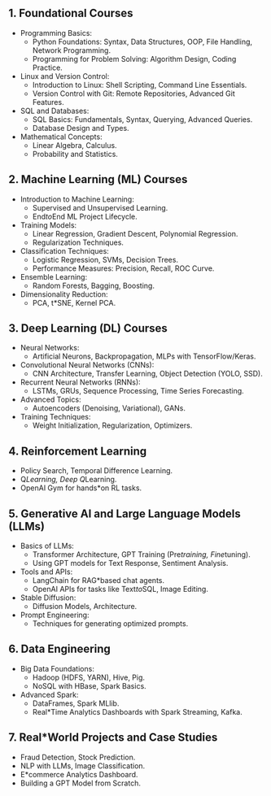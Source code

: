 ## 1. Foundational Courses
* Programming Basics:
	* Python Foundations: Syntax, Data Structures, OOP, File Handling, Network Programming.
	* Programming for Problem Solving: Algorithm Design, Coding Practice.
* Linux and Version Control:
	* Introduction to Linux: Shell Scripting, Command Line Essentials.
	* Version Control with Git: Remote Repositories, Advanced Git Features.
* SQL and Databases:
	* SQL Basics: Fundamentals, Syntax, Querying, Advanced Queries.
	* Database Design and Types.
* Mathematical Concepts:
	* Linear Algebra, Calculus.
	* Probability and Statistics.

## 2. Machine Learning (ML) Courses
* Introduction to Machine Learning:
	* Supervised and Unsupervised Learning.
	* End*to*End ML Project Lifecycle.
* Training Models:
	* Linear Regression, Gradient Descent, Polynomial Regression.
	* Regularization Techniques.
* Classification Techniques:
	* Logistic Regression, SVMs, Decision Trees.
	* Performance Measures: Precision, Recall, ROC Curve.
* Ensemble Learning:
	* Random Forests, Bagging, Boosting.
* Dimensionality Reduction:
	* PCA, t*SNE, Kernel PCA.

## 3. Deep Learning (DL) Courses
* Neural Networks:
	* Artificial Neurons, Backpropagation, MLPs with TensorFlow/Keras.
* Convolutional Neural Networks (CNNs):
	* CNN Architecture, Transfer Learning, Object Detection (YOLO, SSD).
* Recurrent Neural Networks (RNNs):
	* LSTMs, GRUs, Sequence Processing, Time Series Forecasting.
* Advanced Topics:
	* Autoencoders (Denoising, Variational), GANs.
* Training Techniques:
	* Weight Initialization, Regularization, Optimizers.

## 4. Reinforcement Learning
* Policy Search, Temporal Difference Learning.
* Q*Learning, Deep Q*Learning.
* OpenAI Gym for hands*on RL tasks.

## 5. Generative AI and Large Language Models (LLMs)
* Basics of LLMs:
	* Transformer Architecture, GPT Training (Pre*training, Fine*tuning).
	* Using GPT models for Text Response, Sentiment Analysis.
* Tools and APIs:
	* LangChain for RAG*based chat agents.
	* OpenAI APIs for tasks like Text*to*SQL, Image Editing.
* Stable Diffusion:
	* Diffusion Models, Architecture.
* Prompt Engineering:
	* Techniques for generating optimized prompts.

## 6. Data Engineering
* Big Data Foundations:
	* Hadoop (HDFS, YARN), Hive, Pig.
	* NoSQL with HBase, Spark Basics.
* Advanced Spark:
	* DataFrames, Spark MLlib.
	* Real*Time Analytics Dashboards with Spark Streaming, Kafka.

## 7. Real*World Projects and Case Studies
* Fraud Detection, Stock Prediction.
* NLP with LLMs, Image Classification.
* E*commerce Analytics Dashboard.
* Building a GPT Model from Scratch.
